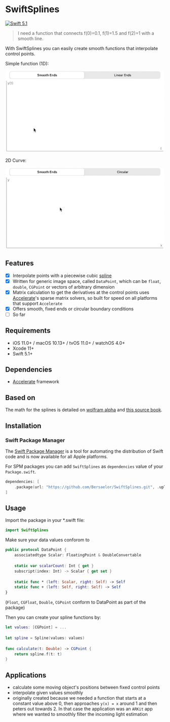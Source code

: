 # SwiftSplines

[![Swift 5.1](https://img.shields.io/badge/Swift-5.1-orange.svg?style=flat)](https://swift.org/)

> I need a function that connects f(0)=0.1, f(1)=1.5 and f(2)=1 with a smooth line.

With SwiftSplines you can easily create smooth functions that interpolate control points.

Simple function (1D):

![1D Example](/.meta/simplefunction.gif?raw=true)

2D Curve:

![2D Example](/.meta/2dcurve.gif?raw=true)

## Features

- [x] Interpolate points with a piecewise cubic [spline](https://en.wikipedia.org/wiki/Spline_(mathematics))
- [x] Written for generic image space, called `DataPoint`, which can be `float`, `double`, `CGPoint` or vectors of arbitrary dimension
- [x] Matrix calculation to get the derivatives at the control points uses [Accelerate](https://developer.apple.com/documentation/accelerate)'s sparse matrix solvers, so built for speed on all platforms that support `Accelerate`
- [x] Offers smooth, fixed ends or circular boundary conditions
- [ ] So far 

## Requirements

- iOS 11.0+ / macOS 10.13+ / tvOS 11.0+ / watchOS 4.0+
- Xcode 11+
- Swift 5.1+

## Dependencies

- [Accelerate](https://developer.apple.com/documentation/accelerate) framework

## Based on

The math for the splines is detailed on [wolfram alpha](https://mathworld.wolfram.com/CubicSpline.html) and [this source book](https://www.elsevier.com/books/an-introduction-to-splines-for-use-in-computer-graphics-and-geometric-modeling/bartels/978-0-08-050921-1).

## Installation

### Swift Package Manager

The [Swift Package Manager](https://swift.org/package-manager/) is a tool for automating the distribution of Swift code and is now available for all Apple platforms.



For SPM packages you can add `SwiftSplines`  as `dependencies` value of your `Package.swift`.

```swift
dependencies: [
    .package(url: "https://github.com/Bersaelor/SwiftSplines.git", .upToNextMajor(from: "0.1.0"))
]
```

## Usage

Import the package in your *.swift file:
```swift
import SwiftSplines
```

Make sure your data values conforom to 
```swift
public protocol DataPoint {
    associatedtype Scalar: FloatingPoint & DoubleConvertable
    
    static var scalarCount: Int { get }
    subscript(index: Int) -> Scalar { get set }
    
    static func * (left: Scalar, right: Self) -> Self
    static func + (left: Self, right: Self) -> Self
}
```
(`Float`, `CGFloat`, `Double`, `CGPoint` conform to DataPoint as part of the package)

Then you can create your spline functions by:
```swift
let values: [CGPoint] = ...

let spline = Spline(values: values)

func calculate(t: Double) -> CGPoint {
    return spline.f(t: t)
}
```

## Applications

- calculate some moving object's positions between fixed control points 
- interpolate given values smoothly
- originally created because we needed a function that starts at a constant value above 0, then approaches `y(x) = x` around 1 and then peters out towards 2. In that case the application was an `ARKit` app where we wanted to smoothly filter the incoming light estimation

